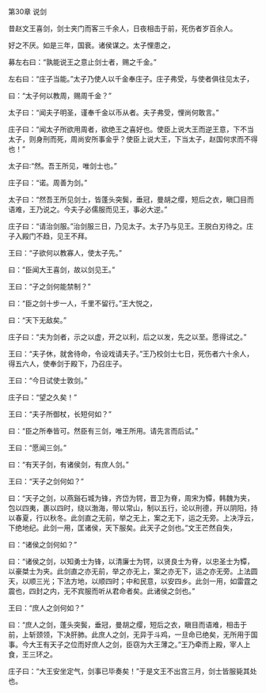 第30章 说剑

昔赵文王喜剑，剑士夹门而客三千余人，日夜相击于前，死伤者岁百余人。

好之不厌。如是三年，国衰。诸侯谋之。太子悝患之，

募左右曰：“孰能说王之意止剑士者，赐之千金。”

左右曰：“庄子当能。”太子乃使人以千金奉庄子。庄子弗受，与使者俱往见太子，

曰：“太子何以教周，赐周千金？”

太子曰：“闻夫子明圣，谨奉千金以币从者。夫子弗受，悝尚何敢言。”

庄子曰：“闻太子所欲用周者，欲绝王之喜好也。使臣上说大王而逆王意，下不当太子，则身刑而死，周尚安所事金乎？使臣上说大王，下当太子，赵国何求而不得也！”

太子曰∶“然。吾王所见，唯剑士也。”

庄子曰：“诺。周善为剑。”

太子曰：“然吾王所见剑士，皆蓬头突鬓，垂冠，曼胡之缨，短后之衣，瞋囗目而语难，王乃说之。今夫子必儒服而见王，事必大逆。”

庄子曰：“请治剑服。”治剑服三日，乃见太子。太子乃与见王。王脱白刃待之。庄子入殿门不趋，见王不拜。

王曰：“子欲何以教寡人，使太子先。”

曰：“臣闻大王喜剑，故以剑见王。”

王曰：“子之剑何能禁制？”

曰：“臣之剑十步一人，千里不留行。”王大悦之，

曰：“天下无敌矣。”

庄子曰：“夫为剑者，示之以虚，开之以利，后之以发，先之以至。愿得试之。”

王曰：“夫子休，就舍待命，令设戏请夫子。”王乃校剑士七日，死伤者六十余人，得五六人，使奉剑于殿下，乃召庄子。

王曰：“今日试使士敦剑。”

庄子曰：“望之久矣！”

王曰：“夫子所御杖，长短何如？”

曰：“臣之所奉皆可。然臣有三剑，唯王所用。请先言而后试。”

王曰：“愿闻三剑。”

曰：“有天子剑，有诸侯剑，有庶人剑。”

王曰：“天子之剑何如？”

曰：“天子之剑，以燕谿石城为锋，齐岱为锷，晋卫为脊，周宋为镡，韩魏为夹，包以四夷，裹以四时，绕以渤海，带以常山，制以五行，论以刑德，开以阴阳，持以春夏，行以秋冬。此剑直之无前，举之无上，案之无下，运之无旁。上决浮云，下绝地纪。此剑一用，匡诸侯，天下服矣。此天子之剑也。”文王芒然自失，

曰：“诸侯之剑何如？”

曰：“诸侯之剑，以知勇士为锋，以清廉士为锷，以贤良士为脊，以忠圣士为镡，以豪桀士为夹。此剑直之亦无前，举之亦无上，案之亦无下，运之亦无旁。上法圆天，以顺三光；下法方地，以顺四时；中和民意，以安四乡。此剑一用，如雷霆之震也，四封之内，无不宾服而听从君命者矣。此诸侯之剑也。”

王曰：“庶人之剑何如？”

曰：“庶人之剑，蓬头突鬓，垂冠，曼胡之缨，短后之衣，瞋目而语难，相击于前，上斩颈领，下决肝肺。此庶人之剑，无异于斗鸡，一旦命已绝矣，无所用于国事。今大王有天子之位而好庶人之剑，臣窃为大王薄之。”王乃牵而上殿，宰人上食，王三环之。

庄子曰：“大王安坐定气，剑事已毕奏矣！”于是文王不出宫三月，剑士皆服毙其处也。

